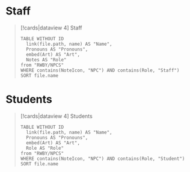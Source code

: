 # Staff

> [!cards|dataview 4] Staff
> ```dataview
> TABLE WITHOUT ID 
> 	link(file.path, name) AS "Name", 
> 	Pronouns AS "Pronouns",
> 	embed(Art) AS "Art",
> 	Notes AS "Role"
> from "RWBY/NPCS"
> WHERE contains(NoteIcon, "NPC") AND contains(Role, "Staff")
> SORT file.name
> ```

# Students

> [!cards|dataview 4] Students
> ```dataview
> TABLE WITHOUT ID 
> 	link(file.path, name) AS "Name", 
> 	Pronouns AS "Pronouns",
> 	embed(Art) AS "Art",
> 	Role AS "Role"
> from "RWBY/NPCS"
> WHERE contains(NoteIcon, "NPC") AND contains(Role, "Student")
> SORT file.name
> ```
